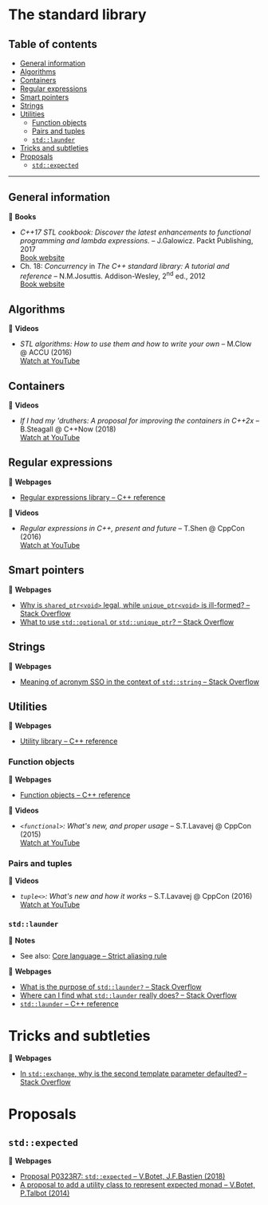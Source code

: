 # The standard library

## Table of contents

* [General information](#general-information)
* [Algorithms](#algorithms)
* [Containers](#containers)
* [Regular expressions]($regular-expressions)
* [Smart pointers](#smart-pointers)
* [Strings](#strings)
* [Utilities](#utilities)
	* [Function objects](#function-objects)
	* [Pairs and tuples](#pairs-and-tuples)
	* [`std::launder`](#std-launder)
* [Tricks and subtleties](#tricks-and-subtleties)
* [Proposals](#proposals)
	* [`std::expected`](#stdexpected)

---

## General information

:book: **Books**

* *C++17 STL cookbook: Discover the latest enhancements to functional programming and lambda expressions.* &ndash; J.Galowicz. Packt Publishing, 2017\
[Book website](https://www.packtpub.com/application-development/c17-stl-cookbook)
* Ch. 18: *Concurrency* in *The C++ standard library: A tutorial and reference* &ndash; N.M.Josuttis. Addison-Wesley, 2<sup>nd</sup> ed., 2012\
[Book website](http://www.cppstdlib.com/)

## Algorithms

:movie_camera: **Videos**

* *STL algorithms: How to use them and how to write your own* &ndash; M.Clow @ ACCU (2016)\
[Watch at YouTube](https://www.youtube.com/watch?v=3nXLxMYXgWs)

## Containers

:movie_camera: **Videos**

* *If I had my 'druthers: A proposal for improving the containers in C++2x* &ndash; B.Steagall @ C++Now (2018)\
[Watch at YouTube](https://www.youtube.com/watch?v=bAE0qteS4Rk)

## Regular expressions

:link: **Webpages**

* [Regular expressions library &ndash; C++ reference](https://en.cppreference.com/w/cpp/regex)

:movie_camera: **Videos**

* *Regular expressions in C++, present and future* &ndash; T.Shen @ CppCon (2016)\
[Watch at YouTube](https://www.youtube.com/watch?v=N_rkHzhXueo)

## Smart pointers

:link: **Webpages**

* [Why is `shared_ptr<void>` legal, while `unique_ptr<void>` is ill-formed? &ndash; Stack Overflow](https://stackoverflow.com/questions/39288891/why-is-shared-ptrvoid-legal-while-unique-ptrvoid-is-ill-formed)
* [What to use `std::optional` or `std::unique_ptr`? &ndash; Stack Overflow](https://stackoverflow.com/questions/44856701/what-to-use-stdoptional-or-stdunique-ptr?rq=1)

## Strings

:link: **Webpages**

* [Meaning of acronym SSO in the context of `std::string` &ndash; Stack Overflow](https://stackoverflow.com/questions/10315041/meaning-of-acronym-sso-in-the-context-of-stdstring)

## Utilities

:link: **Webpages**

* [Utility library &ndash; C++ reference](https://en.cppreference.com/w/cpp/utility)

### Function objects

:link: **Webpages**

* [Function objects &ndash; C++ reference](https://en.cppreference.com/w/cpp/utility/functional)

:movie_camera: **Videos**

* *`<functional>`: What's new, and proper usage* &ndash; S.T.Lavavej @ CppCon (2015)\
[Watch at YouTube](https://www.youtube.com/watch?v=zt7ThwVfap0)

### Pairs and tuples

:movie_camera: **Videos**

* *`tuple<>`: What's new and how it works* &ndash; S.T.Lavavej @ CppCon (2016)\
[Watch at YouTube](https://www.youtube.com/watch?v=JhgWFYfdIho)

### `std::launder`

:memo: **Notes**

* See also: [Core language &ndash; Strict aliasing rule](core_language#strict-aliasing-rule)

:link: **Webpages**

* [What is the purpose of `std::launder?` &ndash; Stack Overflow](https://stackoverflow.com/questions/39382501/what-is-the-purpose-of-stdlaunder)
* [Where can I find what `std::launder` really does? &ndash; Stack Overflow](https://stackoverflow.com/questions/53268089/where-can-i-find-what-stdlaunder-really-does)
* [`std::launder` &ndash; C++ reference](https://en.cppreference.com/w/cpp/utility/launder)

# Tricks and subtleties

:link: **Webpages**

* [In `std::exchange`, why is the second template parameter defaulted? &ndash; Stack Overflow](https://stackoverflow.com/questions/34876969/in-stdexchange-why-is-the-second-template-parameter-defaulted)

# Proposals

## `std::expected`

:link: **Webpages**

* [Proposal P0323R7: `std::expected` &ndash; V.Botet, J.F.Bastien (2018)](http://www.open-std.org/jtc1/sc22/wg21/docs/papers/2018/p0323r7.html)
* [A proposal to add a utility class to represent expected monad &ndash; V.Botet, P.Talbot (2014)](http://www.open-std.org/jtc1/sc22/wg21/docs/papers/2014/n4109.pdf)
